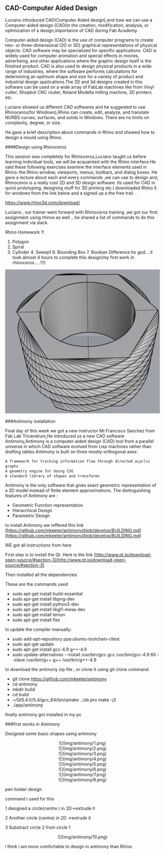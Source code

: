 ## CAD-Computer Aided Design

Luciano introduced CAD(Computer Aided design),and how we can use a Computer-aided design (CAD)in the creation, modification, analysis, or optimization of a design,importance of CAD during Fab Academy.

Computer-aided design (CAD) is the use of computer programs to create two- or three-dimensional (2D or 3D) graphical representations of physical objects. CAD software may be specialized for specific applications. CAD is widely used for computer animation and special effects in movies, advertising, and other applications where the graphic design itself is the finished product. CAD is also used to design physical products in a wide range of industries, where the software performs calculations for determining an optimum shape and size for a variety of product and industrial design applications.The 2D and 3d designs created in this software can be used on a wide array of FabLab machines like from Vinyl cutter, Shopbot CNC router, Roland Modella milling machine, 3D printers etc. 

Luciano showed us different CAD softwares and he suggested to use Rhinoceros(for Windows),Rhino can create, edit, analyze, and translate NURBS curves, surfaces, and solids in Windows. There are no limits on complexity, degree, or size.

He gave a brief description about commands in Rhino and showed how to design a mould using Rhino.


####Design using Rhinoceros

This session  was completely for Rhinoceros,Luciano taught us before learning individual tools, we will be acquainted with the Rhino interface.He said these following exercises examine the interface elements used in Rhino: the Rhino window, viewports, menus, toolbars, and dialog boxes.  He gave a lecture about each and every commands ,we can  use to design and,  Rhinoceros is a really cool 2D and 3D design software. Its used for CAD in quick prototyping, designing stuff for 3D printing etc.I downloaded Rhino 5 for windows from the link below and a signed up a the free trail. .

https://www.rhino3d.com/download/



Luciano , our trainer went forward with Rhinoceros training ,we got our first assignment using rhinos as well ...he shared a list of commands to do this assignment via slack.

Rhino Homework 1!
1. Polygon
2. Spiral
3. Cylinder
​4. Sweep1
​6. Bounding Box
​7. Boolean Difference
ho god....it took almost 4 hours to complete this design(my first work in rhinoceros.....!!!)

![](img/rhino.png)

  
###Antimony installation  

Final day of this week we got a new instructor Mr.Francisco Sanchez from Fab Lab Trivandrum,He introduced us a new CAD software Antimony,Antimony is a computer-aided design (CAD) tool from a parallel universe in which CAD software evolved from Lisp machines rather than drafting tables.Antimony is built on three mostly-orthogonal axes:

    A framework for tracking information flow through directed acyclic graphs
    A geometry engine for doing CSG
    A standard library of shapes and transforms

Antimony is the only software that gives exact geometric representation of a 3D model instead of finite element approximations. The distinguishing features of Antimony are :

   * Geometric Function representation
   * Hierarchical Design
   * Parametric Design
   
to install Antimony we reffered  this link [https://github.com/mkeeter/antimony/blob/develop/BUILDING.md](https://github.com/mkeeter/antimony/blob/develop/BUILDING.md)

WE got all  instructions from here

 First step is to install the Qt. Here is the link [http://www.qt.io/download-open-source/#section-3](http://www.qt.io/download-open-source/#section-3)

Then installed  all the dependencies

These are the commands used

* sudo apt-get install build-essential
* sudo apt-get install libpng-dev
* sudo apt-get install python3-dev
* sudo apt-get install libgl1-mesa-dev
* sudo apt-get install lemon
* sudo apt-get install flex

to update the compiler manually:

* sudo add-apt-repository ppa:ubuntu-toolchain-r/test
* sudo apt-get update
* sudo apt-get install gcc-4.9 g++-4.9
* sudo update-alternatives --install /usr/bin/gcc gcc /usr/bin/gcc-4.9 60 --slave /usr/bin/g++ g++ /usr/bin/g++-4.9

 to download the antimony zip file , or clone it using git clone command.

* git clone https://github.com/mkeeter/antimony
* cd antimony
* mkdir build
* cd build
* ~/Qt5.4.0/5.4/gcc_64/bin/qmake ../sb.pro make -j3
* ./app/antimony

finally antimony got installed in my pc

###first works in Antimony

Designed some basic shapes using antimony
<center>![](img/antimony/1.png)</center>

    
<center>![](img/antimony/2.png)</center>

<center>![](img/antimony/3.png)</center>

<center>![](img/antimony/4.png)</center>

<center>![](img/antimony/5.png)</center>

<center>![](img/antimony/6.png)</center>

<center>![](img/antimony/7.png)</center>

<center>![](img/antimony/8.png)</center>

pen holder design

command i used for this

1 designed a circle(centre ) in 2D->extrude it 

2 Another circle (centre) in 2D ->extrude it

3 Substract circle 2 from circle 1
<center>![](img/antimony/10.png)</center>

i think i am more comfortable to design in  antimony than Rhino.



